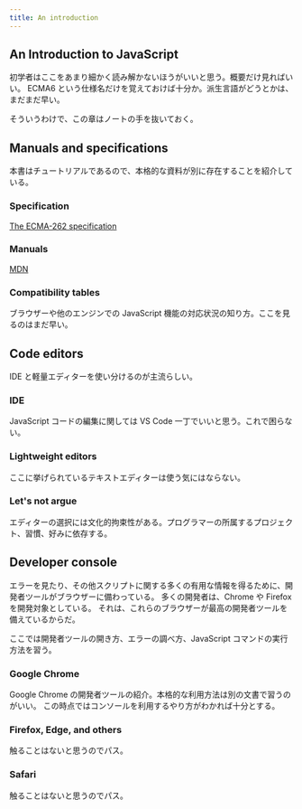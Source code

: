 ```yaml
---
title: An introduction
---
```


## An Introduction to JavaScript

<!-- https://javascript.info/intro -->

初学者はここをあまり細かく読み解かないほうがいいと思う。概要だけ見ればいい。
ECMA6 という仕様名だけを覚えておけば十分か。派生言語がどうとかは、まだまだ早い。

そういうわけで、この章はノートの手を抜いておく。

## Manuals and specifications

本書はチュートリアルであるので、本格的な資料が別に存在することを紹介している。

### Specification

[The ECMA-262 specification](https://www.ecma-international.org/publications/standards/Ecma-262.htm)

### Manuals

[MDN](https://developer.mozilla.org/en-US/docs/Web/JavaScript/Reference)

### Compatibility tables

ブラウザーや他のエンジンでの JavaScript 機能の対応状況の知り方。ここを見るのはまだ早い。

## Code editors

IDE と軽量エディターを使い分けるのが主流らしい。

### IDE

JavaScript コードの編集に関しては VS Code 一丁でいいと思う。これで困らない。

### Lightweight editors

ここに挙げられているテキストエディターは使う気にはならない。

### Let's not argue

エディターの選択には文化的拘束性がある。プログラマーの所属するプロジェクト、習慣、好みに依存する。

## Developer console

エラーを見たり、その他スクリプトに関する多くの有用な情報を得るために、開発者ツールがブラウザーに備わっている。
多くの開発者は、Chrome や Firefox を開発対象としている。
それは、これらのブラウザーが最高の開発者ツールを備えているからだ。

ここでは開発者ツールの開き方、エラーの調べ方、JavaScript コマンドの実行方法を習う。

### Google Chrome

Google Chrome の開発者ツールの紹介。本格的な利用方法は別の文書で習うのがいい。
この時点ではコンソールを利用するやり方がわかれば十分とする。

### Firefox, Edge, and others

触ることはないと思うのでパス。

### Safari

触ることはないと思うのでパス。
